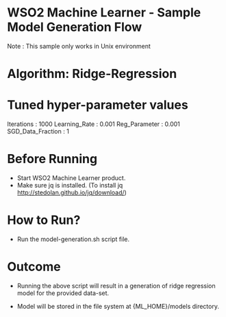 WSO2 Machine Learner - Sample Model Generation Flow
===================================================

Note : This sample only works in Unix environment

Algorithm: Ridge-Regression
===========================

Tuned hyper-parameter values
============================

Iterations : 1000
Learning_Rate : 0.001
Reg_Parameter : 0.001
SGD_Data_Fraction : 1

Before Running
==============

* Start WSO2 Machine Learner product.
* Make sure jq is installed. (To install jq http://stedolan.github.io/jq/download/)

How to Run?
===========

* Run the model-generation.sh script file.

Outcome
=======

* Running the above script will result in a generation of ridge regression model for the provided data-set.

* Model will be stored in the file system at {ML_HOME}/models directory.
